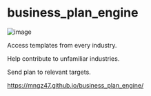 # business_plan_engine
![image](https://github.com/mngz47/business_plan_engine/assets/15697629/b004a384-2e93-4046-87e1-dd07d6fe0434)

 Access templates from every industry.

 Help contribute to unfamiliar industries.

 Send plan to relevant targets.

 https://mngz47.github.io/business_plan_engine/

 

 
